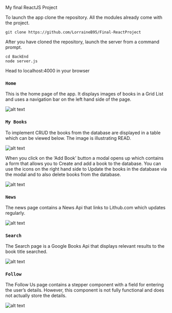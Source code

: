 My final ReactJS Project

To launch the app clone the repository. All the modules already come with the project.
```
git clone https://github.com/LorraineB95/Final-ReactProject
```
After you have cloned the repository, launch the server from a command prompt.

```
cd BackEnd
node server.js
```

Head to localhost:4000 in your browser 

### `Home`

This is the home page of the app. It displays images of books in a Grid List and uses a navigation bar on the left hand side of the page.

![alt text](https://i.imgur.com/Lrtzih1.png)

### `My Books`

To implement CRUD the books from the database are displayed in a table which can be viewed below. The image is illustrating READ.

![alt text](https://i.imgur.com/DfmVlc1.png)

When you click on the ‘Add Book’ button a modal opens up which contains a form that allows you to Create and add a book to the database. You can use the icons on the right hand side to Update the books in the database via the modal and to also delete books from the database.

![alt text](https://i.imgur.com/YD1WJXb.png)

### `News`

The news page contains a News Api that links to Lithub.com which updates regularly.

![alt text](https://i.imgur.com/usIKvHF.png)

### `Search`

The Search page is a Google Books Api that displays relevant results to the book title searched.

![alt text](https://i.imgur.com/vOySmpv.png)

### `Follow`

The Follow Us page contains a stepper component with a field for entering the user’s details. However, this component is not fully functional and does not actually store the details.

![alt text](https://i.imgur.com/vpCKnEm.png) 
